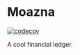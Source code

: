 # Moazna

[![codecov](https://codecov.io/gh/Sheshtawy/moazna/branch/master/graph/badge.svg)](https://codecov.io/gh/Sheshtawy/moazna)

A cool financial ledger.

